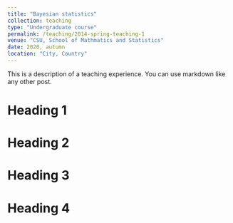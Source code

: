 ```yaml
---
title: "Bayesian statistics"
collection: teaching
type: "Undergraduate course"
permalink: /teaching/2014-spring-teaching-1
venue: "CSU, School of Mathmatics and Statistics"
date: 2020, autumn
location: "City, Country"
---
```


This is a description of a teaching experience. You can use markdown like any other post.

Heading 1
======

Heading 2
======

Heading 3
======

Heading 4
======
